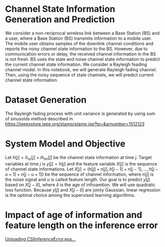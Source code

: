# Channel State Information Generation and Prediction

We consider a non-reciprocal wireless link between a Base Station (BS) and a user, where a Base Station (BS) transmits information to a mobile user. The mobile user obtains samples of the downlink channel conditions and reports the noisy channel state information to the BS. However, due to communication errors or delay, the received channel information in the BS is not fresh. BS uses the stale and noise channel state information to predict the current channel state information. We consider a Rayleigh feading channel model. In this notebook, we will generate Rayleigh fading channel. Then, using the noisy sequence of stale channels, we will predict current channel state information.

# Dataset Generation
The Rayleigh fading process with unit variance is generated by using sum of sinusoids method described in https://ieeexplore.ieee.org/stamp/stamp.jsp?tp=&arnumber=1512123

# System Model and Objective
Let $h[j]=h_{re}[j]+i h_{im}[j]$ be the channel state information at time $j$. Target variables at time $j$ is $y[j]=h[j]$ and the feature variable $X[j]$ is the sequence of channel state informations. Let $X[j]=(h[j]+n[j], h[j-1]+n[j-1], \ldots, h[j-u+1]+n[j-u+1])$ be the sequence of channel information, where $n[j]$ is the noise signal and $u$ is called feature length. Our goal is to predict $y[j]$ based on $X[j-\delta]$, where $\delta$ is the age of infroamtion. We will use quadratic loss function. Because $y[j]$ and $X[j-\delta]$ are jointy Gaussian, linear regression is the optimal choice among the supervised learning algorithms.

# Impact of age of information and feature length on the inference error

[Uploading CSIInferenceError.eps…]()

